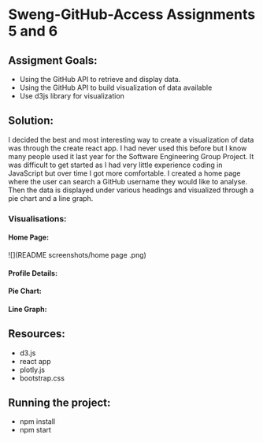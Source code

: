 # Sweng-GitHub-Access Assignments 5 and 6

## Assigment Goals:
* Using the GitHub API to retrieve and display data.
* Using the GitHub API to build visualization of data available 
* Use d3js library for visualization 

## Solution:
I decided the best and most interesting way to create a visualization of data was through the create react app. I had never used this before but I know many people used it last year for the Software Engineering Group Project. It was difficult to get started as I had very little experience coding in JavaScript but over time I got more comfortable. I created a home page where the user can search a GitHub username they would like to analyse. Then the data is displayed under various headings and visualized through a pie chart and a line graph. 

### Visualisations:
#### Home Page:
![](README screenshots/home page .png)
#### Profile Details:
#### Pie Chart:
#### Line Graph:

## Resources:
* d3.js
* react app
* plotly.js
* bootstrap.css

## Running the project:
* npm install 
* npm start
